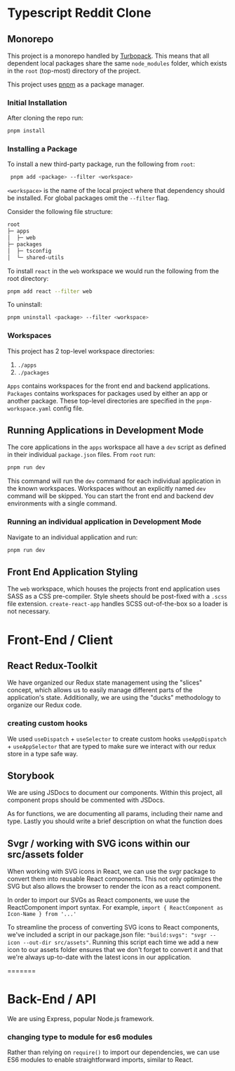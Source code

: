 # Typescript Reddit Clone

## Monorepo

This project is a monorepo handled by [Turbopack](https://turbo.build/). This means that all dependent local packages share the same `node_modules` folder, which exists in the `root` (top-most) directory of the project.

This project uses [pnpm](https://pnpm.io/) as a package manager.

### Initial Installation

After cloning the repo run:

```bash
pnpm install
```

### Installing a Package

To install a new third-party package, run the following from `root`:

```bash
 pnpm add <package> --filter <workspace>
```

`<workspace>` is the name of the local project where that dependency should be installed. For global packages omit the `--filter` flag.

Consider the following file structure:

```txt
root
├─ apps
│  ├─ web
├─ packages
│  ├─ tsconfig
│  └─ shared-utils
```

To install `react` in the `web` workspace we would run the following from the root directory:

```bash
pnpm add react --filter web
```

To uninstall:

```bash
pnpm uninstall <package> --filter <workspace>
```

### Workspaces

This project has 2 top-level workspace directories:

1. `./apps`
2. `./packages`

`Apps` contains workspaces for the front end and backend applications. `Packages` contains workspaces for packages used by either an app or another package. These top-level directories are specified in the `pnpm-workspace.yaml` config file.

## Running Applications in Development Mode

The core applications in the `apps` workspace all have a `dev` script as defined in their individual `package.json` files. From `root` run:

```bash
pnpm run dev
```

This command will run the `dev` command for each individual application in the known workspaces. Workspaces without an explicitly named `dev` command will be skipped. You can start the front end and backend dev environments with a single command.

### Running an individual application in Development Mode

Navigate to an individual application and run:

```bash
pnpm run dev
```

## Front End Application Styling

The `web` workspace, which houses the projects front end application uses SASS as a CSS pre-compiler. Style sheets should be post-fixed with a `.scss` file extension. `create-react-app` handles SCSS out-of-the-box so a loader is not necessary.

# Front-End / Client

## React Redux-Toolkit

We have organized our Redux state management using the "slices" concept, which allows us to easily manage different parts of the application's state. Additionally, we are using the "ducks" methodology to organize our Redux code.

### creating custom hooks

We used `useDispatch` + `useSelector` to create custom hooks `useAppDispatch` + `useAppSelector` that are typed to make sure we interact with our redux store in a type safe way.

## Storybook

We are using JSDocs to document our components. Within this project, all component props should be commented with JSDocs.

As for functions, we are documenting all params, including their name and type. Lastly you should write a brief description on what the function does

## Svgr / working with SVG icons within our src/assets folder

When working with SVG icons in React, we can use the svgr package to convert them into reusable React components. This not only optimizes the SVG but also allows the browser to render the icon as a react component.

In order to import our SVGs as React components, we uuse the ReactComponent import syntax. For example, `import { ReactComponent as Icon-Name } from '...'`

To streamline the process of converting SVG icons to React components, we've included a script in our package.json file: `"build:svgs": "svgr --icon --out-dir src/assets"`. Running this script each time we add a new icon to our assets folder ensures that we don't forget to convert it and that we're always up-to-date with the latest icons in our application.

=======

# Back-End / API

We are using Express, popular Node.js framework.

### changing type to module for es6 modules

Rather than relying on `require()` to import our dependencies, we can use ES6 modules to enable straightforward imports, similar to React.

